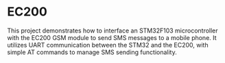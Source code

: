 # EC200
This project demonstrates how to interface an STM32F103 microcontroller with the EC200 GSM module to send SMS messages to a mobile phone. It utilizes UART communication between the STM32 and the EC200, with simple AT commands to manage SMS sending functionality.
